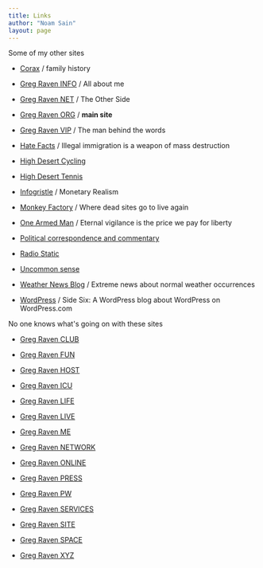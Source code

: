 ```yaml
---
title: Links
author: "Noam Sain"
layout: page
---
```


Some of my other sites

- [Corax](https://www.corax.org/) / family history

- [Greg Raven INFO](https://www.gregraven.info/) / All about me

- [Greg Raven NET](https://www.gregraven.net/) / The Other Side

- [Greg Raven ORG](https://www.gregraven.org/) / **main site**

- [Greg Raven VIP](https://www.gregraven.vip) / The man behind the words

- [Hate Facts](https://www.hatefacts.com/) / Illegal immigration is a weapon of mass destruction

- [High Desert Cycling](https://www.hdcycling.org/)

- [High Desert Tennis](https://www.hdtennis.com/)

- [Infogristle](https://www.infogristle.com/) / Monetary Realism

- [Monkey Factory](https://www.monkey-factory.com/) / Where dead sites go to live again

- [One Armed Man](https://www.one-armed-man.com/) / Eternal vigilance is the price we pay for liberty

- [Political correspondence and commentary](https://www.gregraven.us/)

- [Radio Static](https://www.greg-raven.com)

- [Uncommon sense](https://www.gregraven.website)

- [Weather News Blog](https://weathernewsblog.wordpress.com/) / Extreme news about normal weather occurrences

- [WordPress](https://gregraven.wordpress.com/) / Side Six: A WordPress blog about WordPress on WordPress.com

No one knows what's going on with these sites

- [Greg Raven CLUB](https://www.gregraven.vip/404.html)

- [Greg Raven FUN](https://www.gregraven.vip/404.html)

- [Greg Raven HOST](https://www.gregraven.vip/404.html)

- [Greg Raven ICU](https://www.gregraven.vip/404.html)

- [Greg Raven LIFE](https://www.gregraven.vip/404.html)

- [Greg Raven LIVE](https://www.gregraven.vip/404.html)

- [Greg Raven ME](https://www.gregraven.vip/404.html)

- [Greg Raven NETWORK](https://www.gregraven.vip/404.html)

- [Greg Raven ONLINE](https://www.gregraven.vip/404.html)

- [Greg Raven PRESS](https://www.gregraven.vip/404.html)

- [Greg Raven PW](https://www.gregraven.vip/404.html)

- [Greg Raven SERVICES](https://www.gregraven.vip/404.html)

- [Greg Raven SITE](https://www.gregraven.vip/404.html)

- [Greg Raven SPACE](https://www.gregraven.vip/404.html)

- [Greg Raven XYZ](https://www.gregraven.vip/404.html)
